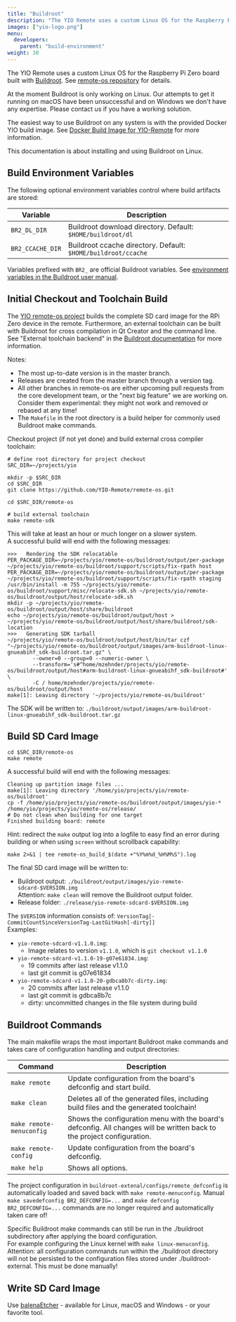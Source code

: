 ```yaml
---
title: "Buildroot"
description: "The YIO Remote uses a custom Linux OS for the Raspberry Pi Zero board built with Buildroot"
images: ["yio-logo.png"]
menu:
  developers:
    parent: "build-environment"
weight: 30
---
```


The YIO Remote uses a custom Linux OS for the Raspberry Pi Zero board built with [Buildroot](https://www.buildroot.org/). See [remote-os repository](https://github.com/YIO-Remote/remote-os/) for details.

At the moment Buildroot is only working on Linux. Our attempts to get it running on macOS have been unsuccessful and on Windows we don't have any expertise. Please contact us if you have a working solution.

The easiest way to use Buildroot on any system is with the provided Docker YIO build image. See [Docker Build Image for YIO-Remote](https://github.com/YIO-Remote/docker-build) for more information.

This documentation is about installing and using Buildroot on Linux.

## Build Environment Variables

The following optional environment variables control where build artifacts are stored:

| Variable         | Description                                                   |
| ---------------- | ------------------------------------------------------------- |
| `BR2_DL_DIR`     | Buildroot download directory. Default: `$HOME/buildroot/dl`   |
| `BR2_CCACHE_DIR` | Buildroot ccache directory. Default: `$HOME/buildroot/ccache` |

Variables prefixed with `BR2_` are official Buildroot variables. See [environment variables in the Buildroot user manual](https://buildroot.org/downloads/manual/manual.html#env-vars).

## Initial Checkout and Toolchain Build

The [YIO remote-os project](https://github.com/YIO-Remote/remote-os) builds the complete SD card image for the RPi Zero device in the remote. Furthermore, an external toolchain can be built with Buildroot for cross compilation in Qt Creator and the command line. See "External toolchain backend" in the [Buildroot documentation](https://buildroot.org/downloads/manual/manual.html#_cross_compilation_toolchain) for more information.

Notes:

- The most up-to-date version is in the master branch.
- Releases are created from the master branch through a version tag.
- All other branches in remote-os are either upcoming pull requests from the core development team, or the "next big feature" we are working on.  
  Consider them experimental: they might not work and removed or rebased at any time!
- The `Makefile` in the root directory is a build helper for commonly used Buildroot make commands.

Checkout project (if not yet done) and build external cross compiler toolchain:

    # define root directory for project checkout
    SRC_DIR=~/projects/yio

    mkdir -p $SRC_DIR
    cd $SRC_DIR
    git clone https://github.com/YIO-Remote/remote-os.git

    cd $SRC_DIR/remote-os

    # build external toolchain
    make remote-sdk

This will take at least an hour or much longer on a slower system.  
A successful build will end with the following messages:

```
>>>   Rendering the SDK relocatable
PER_PACKAGE_DIR=~/projects/yio/remote-os/buildroot/output/per-package ~/projects/yio/remote-os/buildroot/support/scripts/fix-rpath host
PER_PACKAGE_DIR=~/projects/yio/remote-os/buildroot/output/per-package ~/projects/yio/remote-os/buildroot/support/scripts/fix-rpath staging
/usr/bin/install -m 755 ~/projects/yio/remote-os/buildroot/support/misc/relocate-sdk.sh ~/projects/yio/remote-os/buildroot/output/host/relocate-sdk.sh
mkdir -p ~/projects/yio/remote-os/buildroot/output/host/share/buildroot
echo ~/projects/yio/remote-os/buildroot/output/host > ~/projects/yio/remote-os/buildroot/output/host/share/buildroot/sdk-location
>>>   Generating SDK tarball
~/projects/yio/remote-os/buildroot/output/host/bin/tar czf "~/projects/yio/remote-os/buildroot/output/images/arm-buildroot-linux-gnueabihf_sdk-buildroot.tar.gz" \
        --owner=0 --group=0 --numeric-owner \
        --transform='s#^home/mzehnder/projects/yio/remote-os/buildroot/output/host#arm-buildroot-linux-gnueabihf_sdk-buildroot#' \
        -C / home/mzehnder/projects/yio/remote-os/buildroot/output/host
make[1]: Leaving directory '~/projects/yio/remote-os/buildroot'
```

The SDK will be written to: `./buildroot/output/images/arm-buildroot-linux-gnueabihf_sdk-buildroot.tar.gz`

## Build SD Card Image

    cd $SRC_DIR/remote-os
    make remote

A successful build will end with the following messages:

    Cleaning up partition image files ...
    make[1]: Leaving directory '/home/yio/projects/yio/remote-os/buildroot'
    cp -f /home/yio/projects/yio/remote-os/buildroot/output/images/yio-* /home/yio/projects/yio/remote-os/release/
    # Do not clean when building for one target
    Finished building board: remote

Hint: redirect the `make` output log into a logfile to easy find an error during building or when using `screen` without scrollback capability:

    make 2>&1 | tee remote-os_build_$(date +"%Y%m%d_%H%M%S").log

The final SD card image will be written to:

- Buildroot output: `./buildroot/output/images/yio-remote-sdcard-$VERSION.img`  
  Attention: `make clean` will remove the Buildroot output folder.
- Release folder: `./release/yio-remote-sdcard-$VERSION.img`

The `$VERSION` information consists of: `VersionTag[-CommitCountSinceVersionTag-LastGitHash[-dirty]]`  
Examples:

- `yio-remote-sdcard-v1.1.0.img`:
  - Image relates to version `v1.1.0`, which is `git checkout v1.1.0`
- `yio-remote-sdcard-v1.1.0-19-g07e61834.img`:
  - 19 commits after last release v1.1.0
  - last git commit is g07e61834
- `yio-remote-sdcard-v1.1.0-20-gdbca8b7c-dirty.img`:
  - 20 commits after last release v1.1.0
  - last git commit is gdbca8b7c
  - dirty: uncommitted changes in the file system during build

## Buildroot Commands

The main makefile wraps the most important Buildroot make commands and takes care of configuration handling and output directories:

| Command                  | Description                                                                                                             |
| ------------------------ | ----------------------------------------------------------------------------------------------------------------------- |
| `make remote`            | Update configuration from the board's defconfig and start build.                                                        |
| `make clean`             | Deletes all of the generated files, including build files and the generated toolchain!                                  |
| `make remote-menuconfig` | Shows the configuration menu with the board's defconfig. All changes will be written back to the project configuration. |
| `make remote-config`     | Update configuration from the board's defconfig.                                                                        |
| `make help`              | Shows all options.                                                                                                      |

The project configuration in `buildroot-extenal/configs/remote_defconfig` is automatically loaded and saved back with `make remote-menuconfig`. Manual `make savedefconfig BR2_DEFCONFIG=...` and `make defconfig BR2_DEFCONFIG=...` commands are no longer required and automatically taken care of!

Specific Buildroot make commands can still be run in the ./buildroot subdirectory after applying the board configuration.  
For example configuring the Linux kernel with `make linux-menuconfig`.  
Attention: all configuration commands run within the ./buildroot directory will not be persisted to the configuration files stored under ./buildroot-external. This must be done manually!

## Write SD Card Image

Use [balenaEtcher](https://www.balena.io/etcher/) - available for Linux, macOS and Windows - or your favorite tool.
